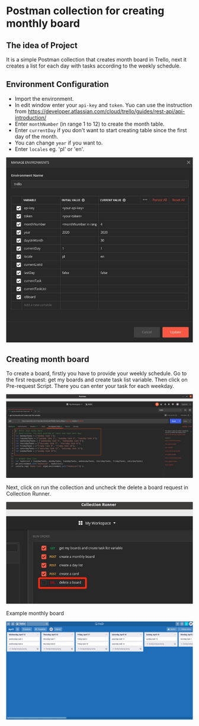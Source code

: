 # Postman collection for creating monthly board
## The idea of Project
It is a simple Postman collection that creates month board in Trello, next it creates a list for each day with tasks according to the weekly schedule.
## Environment Configuration
- Import the environment.
- In edit window enter your `api-key` and `token`. Yuo can use the instruction from https://developer.atlassian.com/cloud/trello/guides/rest-api/api-introduction/
- Enter `monthNumber` (in range 1 to 12) to create the month table.
- Enter `currentDay` if you  don't want to start creating table since the first day of the month.
- You can change `year` if you want to.
- Enter `locales` eg. 'pl' or 'en'.

![image](environments.jpg?raw=true "environments")

## Creating month board
To create a board, firstly you have to provide your weekly schedule. Go to the first request:  get my boards and create task list variable. Then click on Pre-request Script. There you can enter your task for each weekday.

![image](task_list_data.jpg?raw=true "weeklyschedule")

Next, click on run the collection and uncheck the delete a board request in Collection Runner.

![image](collection_runner.jpg?raw=true "collection_runner")

Example monthly board

![image](example_board.jpg?raw=true "example_board")
